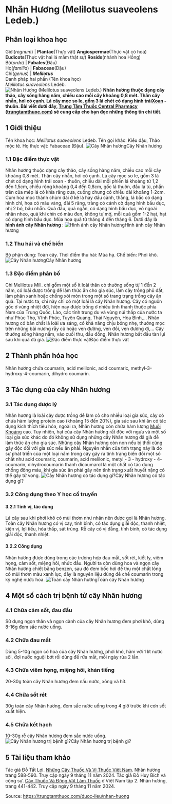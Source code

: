 # Nhãn Hương (Melilotus suaveolens Ledeb.)

Phân loại khoa học  
---  
Giới(_regnum_) |  **Plantae**(Thực vật) **Angiospermae**(Thực vật có hoa) **Eudicots**(Thực vật hai lá mầm thật sự) **Rosids**(nhánh hoa Hồng)  
Bộ(_ordo_) | **Fabales**(Đậu)  
Họ(_familia_) | **Fabaceae**(Đậu)  
Chi(_genus_) | **_Melilotus_**  
Danh pháp hai phần (Tên khoa học)  
_Melilotus suaveolens_ Ledeb.  
![Nhãn Hương \(Melilotus suaveolens Ledeb.\)](https://trungtamthuoc.com/images/others/nhan-huong-2332.jpg)
**Nhãn hương thuộc dạng cây thảo, cây sống hàng năm, chiều cao mỗi cây khoảng 0,8 mét. Thân cây nhẵn, hơi có cạnh. Lá cây mọc so le, gồm 3 lá chét có dạng hình trái[Xoan](https://trungtamthuoc.com/duoc-lieu/cay-xoan "Xoan") - thuôn. Bài viết dưới đây, [Trung Tâm Thuốc Central Pharmacy](https://trungtamthuoc.com/ "Trung Tâm Thuốc Central Pharmacy") ([trungtamthuoc.com](https://trungtamthuoc.com/ "trungtamthuoc.com")) sẽ cung cấp cho bạn đọc những thông tin chi tiết.**
##  1 Giới thiệu
Tên khoa học: _Melilotus suaveolens_ Ledeb.
Tên gọi khác: Kiểu đậu, Thảo mộc tê.
Họ thực vật: Fabaceae (Đậu).
![Cây Nhãn hương](https://trungtamthuoc.com/images/item/nhan-huong-0.jpg)Cây Nhãn hương
### 1.1 Đặc điểm thực vật
Nhãn hương thuộc dạng cây thảo, cây sống hàng năm, chiều cao mỗi cây khoảng 0,8 mét.
Thân cây nhẵn, hơi có cạnh.
Lá cây mọc so le, gồm 3 lá chét có dạng hình trái xoan - thuôn, chiều dài mỗi phiến lá khoảng từ 1,2 đến 1,5cm, chiều rộng khoảng 0,4 đến 0,8cm, gốc lá thuôn, đầu lá tù, phần trên của mép lá có khía răng cưa, cuống chung có chiều dài khoảng 1-2cm.
Cụm hoa mọc thành chùm dài ở kẽ lá hay đầu cành, thẳng, lá bắc có dạng hình chỉ, hoa có màu vàng, đài 5 răng, tràng có cánh cờ dạng hình bầu dục, nhị 2 bó, bầu nhẵn.
Quả đầu, quả ngắn, có dạng hình bầu dục, vỏ ngoài nhăn nheo, quả khi chín có màu đen, không tự mở, mỗi quả gồm 1-2 hạt, hạt có dạng hình bầu dục.
Mùa hoa quả từ tháng 4 đến tháng 6.
Dưới đây là **hình ảnh cây Nhãn hương** :
![Hình ảnh cây Nhãn hương](https://trungtamthuoc.com/images/item/nhan-huong-1.jpg)Hình ảnh cây Nhãn hương
### 1.2 Thu hái và chế biến
Bộ phận dùng: Toàn cây.
Thời điểm thu hái: Mùa hạ.
Chế biến: Phơi khô.
![Cây Nhãn hương](https://trungtamthuoc.com/images/item/nhan-huong-6.jpg)Cây Nhãn hương
### 1.3 Đặc điểm phân bố
Chi Melilotus Mill. chỉ gồm một số ít loài thân cỏ thường sống từ 1 đến 2 năm, có loài được trồng để làm thức ăn cho gia súc, làm cây trồng phủ đất, làm phân xanh hoặc chống xói mòn trong một số trang trạng trồng cây ăn quả.
Tại nước ta, chi này chỉ có một loài là cây Nhãn hương. Cây có nguồn gốc ở vùng nhiệt đới, hiện nay được trồng ở nhiều tỉnh thành thuộc phía Nam của Trung Quốc, Lào, các tỉnh trung du và vùng núi thấp của nước ta như Phúc Thọ, Vĩnh Phúc, Tuyên Quang, Thái Nguyên, Hòa Bình,...
Nhãn hương có bản chất là loài ưa sáng, có khả năng chịu bóng nhẹ, thường mọc trên những bãi nương rẫy cũ hoặc ven đường, ven đồi, ven đường đi,... Cây thường sống hàng năm, vào cuối thu, đầu đông, Nhãn hương bắt đầu tàn lụi sau khi quả đã già. 
![Đặc điểm thực vật](https://trungtamthuoc.com/images/item/nhan-huong-2.jpg)Đặc điểm thực vật
##  2 Thành phần hóa học
Nhãn hương chứa coumarin, acid melilonic, acid coumaric, methyl-3-hydroxy-4-coumarin, dihydro coumarin.
##  3 Tác dụng của cây Nhãn hương
### 3.1 Tác dụng dược lý
Nhãn hương là loài cây được trồng để làm cỏ cho nhiều loại gia súc, cây có chứa hàm lượng protein cao (khoảng 15 đến 20%), gia súc sau khi ăn có tác dụng kích thích tiêu hóa, ngoài ra, Nhãn hương còn chứa hàm lượng [Muối Khoáng](https://trungtamthuoc.com/hoat-chat/muoi-khoang "Muối Khoáng") cao. Tuy nhiên, hạt của cây Nhãn hương rất độc với ngựa và một số loại gia súc khác do đó không sử dụng những cây Nhãn hương đã già để làm thức ăn cho gia súc.
Những cây Nhãn hương còn non nếu bị thối cũng gây độc đối với gia súc nếu ăn phải. Nguyên nhân của tình trạng này là do sự phát triển của một loại nấm trong cây gây ra tình trạng biến đổi một số chất như acid coumaric, coumarin, acid melilonic, metyl - 3 - hydroxy - 4- coumarin, dihydrocoumarin thành dicoumarol là một chất có tác dụng chống đông máu, khi gia súc ăn phải gây nên tình trạng xuất huyết nặng có thể gây tử vong.
![Cây Nhãn hương có tác dụng gì?](https://trungtamthuoc.com/images/item/nhan-huong-3.jpg)Cây Nhãn hương có tác dụng gì?
### 3.2 Công dụng theo Y học cổ truyền
#### 3.2.1 Tính vị, tác dụng
Lá cây sau khi phơi khô có mùi thơm như nhãn nên được gọi là Nhãn hương.
Toàn cây Nhãn hương có vị cay, tính bình, có tác dụng giải độc, thanh nhiệt, kiện vị, lợi tiểu, hóa thấp, sát trùng.
Rễ cây có vị đắng, tính bình, có tác dụng giải độc, thanh nhiệt.
#### 3.2.2 Công dụng
Nhãn hương được dùng trong các trường hợp đau mắt, sốt rét, kiết lỵ, viêm họng, cảm sốt, miệng hôi, nhức đầu.
Người ta còn dùng hoa và ngọn cây Nhãn hương chiết bằng benzen, sau đó đem bốc hơi để thu một chất lỏng có mùi thơm màu xanh lục, đây là nguyên liệu dùng để chế coumarin trong kỹ nghệ nước hoa.
![Toàn cây Nhãn hương](https://trungtamthuoc.com/images/item/nhan-huong-4.jpg)Toàn cây Nhãn hương
##  4 Một số cách trị bệnh từ cây Nhãn hương
### 4.1 Chữa cảm sốt, đau đầu
Sử dụng ngọn thân và ngọn cành của cây Nhãn hương đem phơi khô, dùng 8-16g đem sắc nước uống.
### 4.2 Chữa đau mắt
Dùng 5-10g ngọn có hoa của cây Nhãn hương, phơi khô, hãm với 1 lít nước sôi, đợi nước nguội bớt rồi dùng để rửa mắt, mỗi ngày rửa 2 lần.
### 4.3 Chữa viêm họng, miệng hôi, khản tiếng
20-30g toàn cây Nhãn hương đem nấu nước, xông và hít.
### 4.4 Chữa sốt rét
30g toàn cây Nhãn hương, đem sắc nước uống trong 4 giờ trước khi cơn sốt xuất hiện.
### 4.5 Chữa kết hạch
10-30g rễ cây Nhãn hương đem sắc nước uống.
![Cây Nhãn hương trị bệnh gì?](https://trungtamthuoc.com/images/item/nhan-huong-5.jpg)Cây Nhãn hương trị bệnh gì?
##  5 Tài liệu tham khảo
Tác giả Đỗ Tất Lợi. [Những Cây Thuốc Và Vị Thuốc Việt Nam](https://trungtamthuoc.com/duoc-lieu "Những Cây Thuốc Và Vị Thuốc Việt Nam"). Nhãn hương trang 588-590. Truy cập ngày 9 tháng 11 năm 2024.
Tác giả Đỗ Huy Bích và cộng sự. [Cây Thuốc Và Động Vật Làm Thuốc](https://trungtamthuoc.com/bai-viet/doc-online-va-tai-mien-phi-pdf-sach-cay-thuoc-va-dong-vat-lam-thuoc-o-viet-nam "Cây Thuốc Và Động Vật Làm Thuốc") ở Việt Nam tập 2. Nhãn hương, trang 441-442. Truy cập ngày 9 tháng 11 năm 2024.


Source: https://trungtamthuoc.com/duoc-lieu/nhan-huong